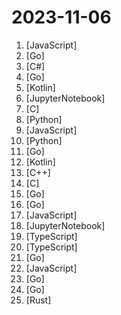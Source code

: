 # 2023-11-06

1. [](https://github.comundefined "IDURAR Open Code Source ERP CRM | Node Js React AntD MERN") [JavaScript]
2. [](https://github.comundefined "Xray, Penetrates Everything. Also the best v2ray-core, with XTLS support. Fully compatible configuration.") [Go]
3. [](https://github.comundefined "A GUI client for Windows, support Xray core and v2fly core and others") [C#]
4. [](https://github.comundefined "The universal proxy platform") [Go]
5. [](https://github.comundefined "A V2Ray client for Android, support Xray core and v2fly core") [Kotlin]
6. [](https://github.comundefined "12 Lessons, Get Started Building with Generative AI 🔗 https://microsoft.github.io/generative-ai-for-beginners/") [JupyterNotebook]
7. [](https://github.comundefined "A minimal programming example for a chat server") [C]
8. [](https://github.comundefined "DeepSpeed is a deep learning optimization library that makes distributed training and inference easy, efficient, and effective.") [Python]
9. [](https://github.comundefined "Collection of publicly available IPTV channels from all over the world") [JavaScript]
10. [](https://github.comundefined "Dev tool that writes scalable apps from scratch while the developer oversees the implementation") [Python]
11. [](https://github.comundefined "Get up and running with Llama 2 and other large language models locally") [Go]
12. [](https://github.comundefined "") [Kotlin]
13. [](https://github.comundefined "Godot Engine – Multi-platform 2D and 3D game engine") [C++]
14. [](https://github.comundefined "The Dom amongst the Flipper Zero Firmware. Give your Flipper the power and freedom it is really craving. Let it show you its true form. Dont delay, switch to the one and only true Master today!") [C]
15. [](https://github.comundefined "backup of clash core") [Go]
16. [](https://github.comundefined "A platform for building proxies to bypass network restrictions.") [Go]
17. [](https://github.comundefined "Social networking platform with automated content moderation and context-based authentication system") [JavaScript]
18. [](https://github.comundefined "Open Machine Learning course") [JupyterNotebook]
19. [](https://github.comundefined "Open Source Event Monitoring") [TypeScript]
20. [](https://github.comundefined "A Clash GUI based on tauri. Supports Windows, macOS and Linux.") [TypeScript]
21. [](https://github.comundefined "fork from clash") [Go]
22. [](https://github.comundefined "A Clash Client For OpenWrt") [JavaScript]
23. [](https://github.comundefined "Hysteria is a powerful, lightning fast and censorship resistant proxy.") [Go]
24. [](https://github.comundefined "A web GUI client of Project V which supports VMess, VLESS, SS, SSR, Trojan, Tuic and Juicity protocols. 🚀") [Go]
25. [](https://github.comundefined "A Rust port of shadowsocks") [Rust]
